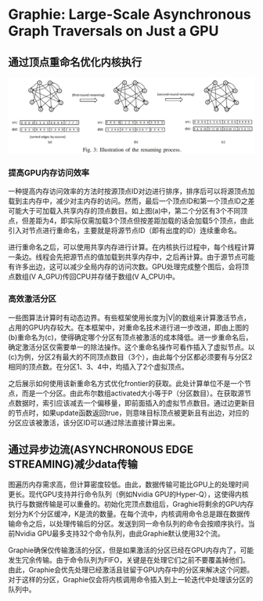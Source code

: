 # Graphie: Large-Scale Asynchronous Graph Traversals on Just a GPU

## 通过顶点重命名优化内核执行

![顶点重命名](./pic/2017%20Graphie/01%20顶点重命名.png "顶点重命名")

### 提高GPU内存访问效率

一种提高内存访问效率的方法时按源顶点ID对边进行排序，排序后可以将源顶点加载到主内存中，减少对主内存的访问。然而，最后一个顶点ID和第一个顶点ID之差可能大于可加载入共享内存的顶点数目。如上图(a)中，第二个分区有3个不同顶点，但差距为4，即实际仅需加载3个顶点但按差距加载的话会加载5个顶点，由此引入对节点进行重命名，主要就是将源节点ID（即有出度的ID）连续重命名。

进行重命名之后，可以使用共享内存进行计算。在内核执行过程中，每个线程计算一条边。线程会先把源节点的值加载到共享内存中，之后再计算。由于源节点可能有许多出边，这可以减少全局内存的访问次数。GPU处理完成整个图后，会将顶点数组(V A_GPU)传回CPU并存储于数组(V A_CPU)中。

### 高效激活分区

一些图算法计算时有动态边界。有些框架使用长度为|V|的数组来计算激活节点，占用的GPU内存较大。在本框架中，对重命名技术进行进一步改进，即由上图的(b)重命名为(c)，使得确定哪个分区有顶点被激活的成本降低。进一步重命名后，确定激活分区仅需要单一的除法操作。这个重命名操作可看作插入了虚拟节点。以(c)为例，分区2有最大的不同顶点数目（3个），由此每个分区都必须要有与分区2相同的顶点数。在分区1、3、4中，均插入了2个虚拟顶点。

之后展示如何使用该新重命名方式优化frontier的获取。此处计算单位不是一个节点，而是一个分区。由此布尔数组activated大小等于P（分区数目）。在获取源节点数据时，索引应该减去一个偏移量，即前面插入的虚拟节点数目。通过边更新目的节点时，如果update函数返回true，则意味目标顶点被更新且有出边，对应的分区应该被激活，该分区ID可以通过除法直接计算出来。

## 通过异步边流(ASYNCHRONOUS EDGE STREAMING)减少data传输

图遍历内存需求高，但计算密度较低。由此，数据传输可能比GPU上的处理时间更长。现代GPU支持并行命令队列（例如Nvidia GPU的Hyper-Q），这使得内核执行与数据传输是可以重叠的。初始化完顶点数组后，Graghie将剩余的GPU内存划分为K个分区缓冲，K是流的数量。在每个流中，内核调用命令总是跟在数据传输命令之后，以处理传输后的分区。发送到同一命令队列的命令会按顺序执行。当前Nvidia GPU最多支持32个命令队列，由此Graphie默认使用32个流。

Graphie确保仅传输激活的分区，但是如果激活的分区已经在GPU内存内了，可能发生冗余传输。由于命令队列为FIFO，关键是在处理它们之前不要覆盖掉他们。由此，Graphie会优先处理已经激活且驻留于GPU内存中的分区来解决这个问题。对于这样的分区，Graphie仅会将内核调用命令插入到上一轮迭代中处理该分区的队列中。

## 

